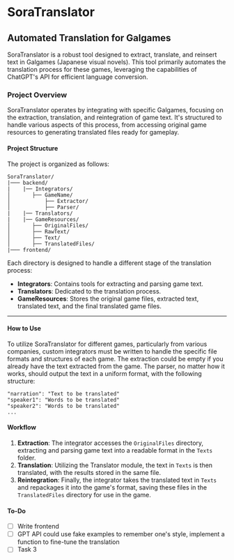 # SoraTranslator
## Automated Translation for Galgames

SoraTranslator is a robust tool designed to extract, translate, and reinsert text in Galgames (Japanese visual novels). This tool primarily automates the translation process for these games, leveraging the capabilities of ChatGPT's API for efficient language conversion.

### Project Overview

SoraTranslator operates by integrating with specific Galgames, focusing on the extraction, translation, and reintegration of game text. It's structured to handle various aspects of this process, from accessing original game resources to generating translated files ready for gameplay.

#### Project Structure

The project is organized as follows:

```
SoraTranslator/
|─── backend/
|    |── Integrators/
│       ├── GameName/
│           ├── Extractor/
│           ├── Parser/
|    |── Translators/
|    |── GameResources/
│       ├── OriginalFiles/
│       ├── RawText/
│       ├── Text/
│       ├── TranslatedFiles/
|─── frontend/
```

Each directory is designed to handle a different stage of the translation process:

- **Integrators**: Contains tools for extracting and parsing game text.
- **Translators**: Dedicated to the translation process.
- **GameResources**: Stores the original game files, extracted text, translated text, and the final translated game files.

---

#### How to Use

To utilize SoraTranslator for different games, particularly from various companies, custom integrators must be written to handle the specific file formats and structures of each game.
The extraction could be empty if you already have the text extracted from the game.
The parser, no matter how it works, should output the text in a uniform format, with the following structure:

```
"narration": "Text to be translated"
"speaker1": "Words to be translated"
"speaker2": "Words to be translated"
...
```

#### Workflow

1. **Extraction**: The integrator accesses the `OriginalFiles` directory, extracting and parsing game text into a readable format in the `Texts` folder.
2. **Translation**: Utilizing the Translator module, the text in `Texts` is then translated, with the results stored in the same file.
3. **Reintegration**: Finally, the integrator takes the translated text in `Texts` and repackages it into the game's format, saving these files in the `TranslatedFiles` directory for use in the game.

#### To-Do
- [ ] Write frontend
- [ ] GPT API could use fake examples to remember one's style, implement a function to fine-tune the translation
- [ ] Task 3
